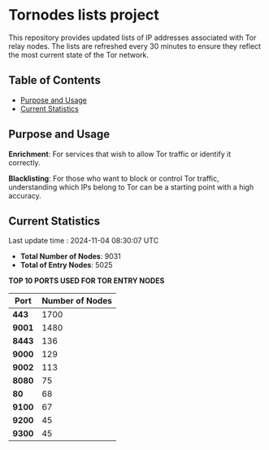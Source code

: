 # Tornodes lists project

This repository provides updated lists of IP addresses associated with Tor relay nodes. The lists are refreshed every 30 minutes to ensure they reflect the most current state of the Tor network.

## Table of Contents

- [Purpose and Usage](#purpose-and-usage)
- [Current Statistics](#current-statistics)


## Purpose and Usage

**Enrichment**: For services that wish to allow Tor traffic or identify it correctly.

**Blacklisting**: For those who want to block or control Tor traffic, understanding which IPs belong to Tor can be a starting point with a high accuracy.

## Current Statistics

Last update time : 2024-11-04 08:30:07 UTC

- **Total Number of Nodes**: 9031
- **Total of Entry Nodes**: 5025

**TOP 10 PORTS USED FOR TOR ENTRY NODES**

| **Port** | **Number of Nodes** |
|------|-----------------|
| **443**   | 1700  |
| **9001**   | 1480  |
| **8443**   | 136  |
| **9000**   | 129  |
| **9002**   | 113  |
| **8080**   | 75  |
| **80**   | 68  |
| **9100**   | 67  |
| **9200**   | 45  |
| **9300**   | 45  |

